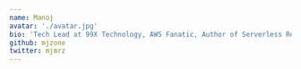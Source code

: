 ```yaml
---
name: Manoj
avatar: './avatar.jpg'
bio: 'Tech Lead at 99X Technology, AWS Fanatic, Author of Serverless React Boilerplate (https://github.com/99xt/serverless-react-boilerplate), Serverless Dynamodb Local plugin creator (https://github.com/99xt/serverless-dynamodb-local), YouTube content creator on Cloud Computing(https://www.youtube.com/cloudtutorials) and a technical blogger (https://thecloudtutorials.com)'
github: mjzone
twitter: mjmrz
---
```


